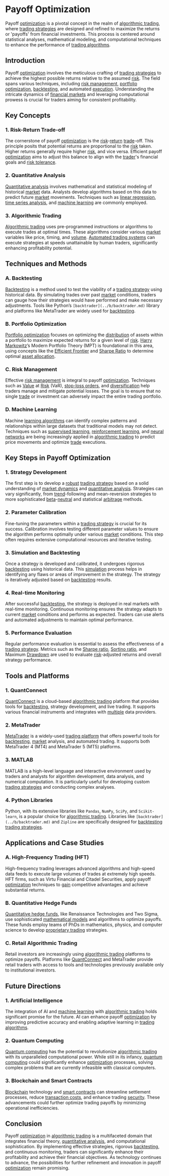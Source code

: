 # Payoff Optimization

Payoff [optimization](../o/optimization.md) is a pivotal concept in the realm of [algorithmic trading](../a/algorithmic_trading.md), where [trading strategies](../t/trading_strategies.md) are designed and refined to maximize the returns or 'payoffs' from financial investments. This process is centered around statistical analyses, mathematical modeling, and computational techniques to enhance the performance of [trading algorithms](../t/trading_algorithms.md).

## Introduction
Payoff [optimization](../o/optimization.md) involves the meticulous crafting of [trading strategies](../t/trading_strategies.md) to achieve the highest possible returns relative to the assumed [risk](../r/risk.md). The field spans various techniques, including [risk management](../r/risk_management.md), [portfolio optimization](../p/portfolio_optimization.md), [backtesting](../b/backtesting.md), and automated [execution](../e/execution.md). Understanding the intricate dynamics of [financial markets](../f/financial_market.md) and leveraging computational prowess is crucial for traders aiming for consistent profitability.

## Key Concepts

### 1. Risk-Return Trade-off
The cornerstone of payoff [optimization](../o/optimization.md) is the [risk](../r/risk.md)-[return](../r/return.md) [trade](../t/trade.md)-off. This principle posits that potential returns are proportional to the [risk](../r/risk.md) taken. Higher returns generally require higher [risk](../r/risk.md), and vice versa. Efficient payoff [optimization](../o/optimization.md) aims to adjust this balance to align with the [trader](../t/trader.md)'s financial goals and [risk tolerance](../r/risk_tolerance.md).

### 2. Quantitative Analysis
[Quantitative analysis](../q/quantitative_analysis.md) involves mathematical and statistical modeling of historical [market](../m/market.md) data. Analysts develop algorithms based on this data to predict future [market](../m/market.md) movements. Techniques such as [linear regression](../l/linear_regression.md), [time series analysis](../t/time_series_analysis.md), and [machine learning](../m/machine_learning.md) are commonly employed.

### 3. Algorithmic Trading
[Algorithmic trading](../a/algorithmic_trading.md) uses pre-programmed instructions or algorithms to execute trades at optimal times. These algorithms consider various [market](../m/market.md) variables like price, timing, and [volume](../v/volume.md). [Automated trading systems](../a/automated_trading_systems.md) can execute strategies at speeds unattainable by human traders, significantly enhancing profitability potential.

## Techniques and Methods

### A. Backtesting
[Backtesting](../b/backtesting.md) is a method used to test the viability of a [trading strategy](../t/trading_strategy.md) using historical data. By simulating trades over past [market](../m/market.md) conditions, traders can gauge how their strategies would have performed and make necessary adjustments. Tools like Python’s `[backtrader](../b/backtrader.md)` library and platforms like MetaTrader are widely used for [backtesting](../b/backtesting.md).

### B. Portfolio Optimization
[Portfolio optimization](../p/portfolio_optimization.md) focuses on optimizing the [distribution](../d/distribution.md) of assets within a portfolio to maximize expected returns for a given level of [risk](../r/risk.md). [Harry Markowitz](../h/harry_markowitz.md)’s Modern Portfolio Theory (MPT) is foundational in this area, using concepts like the [Efficient Frontier](../e/efficient_frontier.md) and [Sharpe Ratio](../s/sharpe_ratio.md) to determine optimal [asset allocation](../a/asset_allocation.md).

### C. Risk Management
Effective [risk management](../r/risk_management.md) is integral to payoff [optimization](../o/optimization.md). Techniques such as [Value](../v/value.md) at [Risk](../r/risk.md) (VaR), [stop-loss orders](../s/stop-loss_orders.md), and [diversification](../d/diversification.md) help traders manage and mitigate potential losses. The goal is to ensure that no single [trade](../t/trade.md) or investment can adversely impact the entire trading portfolio.

### D. Machine Learning
Machine [learning algorithms](../l/learning_algorithms_in_trading.md) can identify complex patterns and relationships within large datasets that traditional models may not detect. Techniques such as [supervised learning](../s/supervised_learning.md), [reinforcement learning](../r/reinforcement_learning.md), and [neural networks](../n/neural_networks_in_trading.md) are being increasingly applied in [algorithmic trading](../a/algorithmic_trading.md) to predict price movements and optimize [trade](../t/trade.md) executions.

## Key Steps in Payoff Optimization

### 1. Strategy Development
The first step is to develop a [robust](../r/robust.md) [trading strategy](../t/trading_strategy.md) based on a solid understanding of [market dynamics](../m/market_dynamics.md) and [quantitative analysis](../q/quantitative_analysis.md). Strategies can vary significantly, from [trend](../t/trend.md)-following and mean-reversion strategies to more sophisticated [beta](../b/beta.md)-[neutral](../n/neutral.md) and statistical [arbitrage](../a/arbitrage.md) methods.

### 2. Parameter Calibration
Fine-tuning the parameters within a [trading strategy](../t/trading_strategy.md) is crucial for its success. Calibration involves testing different parameter values to ensure the algorithm performs optimally under various [market](../m/market.md) conditions. This step often requires extensive computational resources and iterative testing.

### 3. Simulation and Backtesting
Once a strategy is developed and calibrated, it undergoes rigorous [backtesting](../b/backtesting.md) using historical data. This [simulation](../s/simulation_in_trading.md) process helps in identifying any flaws or areas of improvement in the strategy. The strategy is iteratively adjusted based on [backtesting](../b/backtesting.md) results.

### 4. Real-time Monitoring
After successful [backtesting](../b/backtesting.md), the strategy is deployed in real markets with real-time monitoring. Continuous monitoring ensures the strategy adapts to current [market](../m/market.md) conditions and performs as expected. Traders can use alerts and automated adjustments to maintain optimal performance.

### 5. Performance Evaluation
Regular performance evaluation is essential to assess the effectiveness of a [trading strategy](../t/trading_strategy.md). Metrics such as the [Sharpe ratio](../s/sharpe_ratio.md), [Sortino ratio](../s/sortino_ratio.md), and Maximum [Drawdown](../d/drawdown.md) are used to evaluate [risk](../r/risk.md)-adjusted returns and overall strategy performance.

## Tools and Platforms

### 1. QuantConnect
[QuantConnect](https://www.quantconnect.com/) is a cloud-based [algorithmic trading](../a/algorithmic_trading.md) platform that provides tools for [backtesting](../b/backtesting.md), strategy development, and live trading. It supports various financial instruments and integrates with [multiple](../m/multiple.md) data providers.

### 2. MetaTrader
[MetaTrader](https://www.metatrader5.com/en) is a widely-used [trading platform](../t/trading_platform.md) that offers powerful tools for [backtesting](../b/backtesting.md), [market](../m/market.md) analysis, and automated trading. It supports both MetaTrader 4 (MT4) and MetaTrader 5 (MT5) platforms.

### 3. MATLAB
MATLAB is a high-level language and interactive environment used by traders and analysts for algorithm development, data analysis, and numerical computation. It is particularly useful for developing custom [trading strategies](../t/trading_strategies.md) and conducting complex analyses.

### 4. Python Libraries
Python, with its extensive libraries like `Pandas`, `NumPy`, `SciPy`, and `Scikit-learn`, is a popular choice for [algorithmic trading](../a/algorithmic_trading.md). Libraries like `[backtrader](../b/backtrader.md)` and `Zipline` are specifically designed for [backtesting](../b/backtesting.md) [trading strategies](../t/trading_strategies.md).

## Applications and Case Studies

### A. High-Frequency Trading (HFT)
High-frequency trading leverages advanced algorithms and high-speed data feeds to execute large volumes of trades at extremely high speeds. HFT firms, such as Virtu Financial and Citadel Securities, apply payoff [optimization](../o/optimization.md) techniques to [gain](../g/gain.md) competitive advantages and achieve substantial returns.

### B. Quantitative Hedge Funds
[Quantitative hedge funds](../q/quantitative_hedge_funds.md), like Renaissance Technologies and Two Sigma, use sophisticated [mathematical models](../m/mathematical_models_in_trading.md) and algorithms to optimize payoffs. These funds employ teams of PhDs in mathematics, physics, and computer science to develop [proprietary trading](../p/proprietary_trading.md) strategies.

### C. Retail Algorithmic Trading
Retail investors are increasingly using [algorithmic trading](../a/algorithmic_trading.md) platforms to optimize payoffs. Platforms like [QuantConnect](../q/quantconnect.md) and MetaTrader provide retail traders with access to tools and technologies previously available only to institutional investors.

## Future Directions

### 1. Artificial Intelligence
The integration of AI and [machine learning](../m/machine_learning.md) with [algorithmic trading](../a/algorithmic_trading.md) holds significant promise for the future. AI can enhance payoff [optimization](../o/optimization.md) by improving predictive accuracy and enabling adaptive learning in [trading algorithms](../t/trading_algorithms.md).

### 2. Quantum Computing
[Quantum computing](../q/quantum_computing_in_trading.md) has the potential to revolutionize [algorithmic trading](../a/algorithmic_trading.md) with its unparalleled computational power. While still in its infancy, [quantum computing](../q/quantum_computing_in_trading.md) could significantly enhance [optimization](../o/optimization.md) processes, solving complex problems that are currently infeasible with classical computers.

### 3. Blockchain and Smart Contracts
[Blockchain](../b/blockchain_in_trading.md) technology and [smart contracts](../s/smart_contracts_in_trading.md) can streamline settlement processes, reduce [transaction costs](../t/transaction_costs.md), and enhance trading [security](../s/security.md). These advancements could further optimize trading payoffs by minimizing operational inefficiencies.

## Conclusion
Payoff [optimization](../o/optimization.md) in [algorithmic trading](../a/algorithmic_trading.md) is a multifaceted domain that integrates financial theory, [quantitative analysis](../q/quantitative_analysis.md), and computational sophistication. By implementing effective strategies, rigorous [backtesting](../b/backtesting.md), and continuous monitoring, traders can significantly enhance their profitability and achieve their financial objectives. As technology continues to advance, the possibilities for further refinement and innovation in payoff [optimization](../o/optimization.md) remain promising.